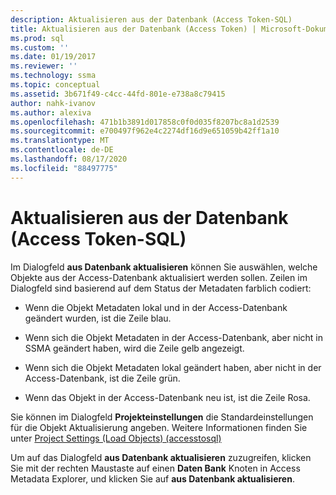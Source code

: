 ```yaml
---
description: Aktualisieren aus der Datenbank (Access Token-SQL)
title: Aktualisieren aus der Datenbank (Access Token) | Microsoft-Dokumentation
ms.prod: sql
ms.custom: ''
ms.date: 01/19/2017
ms.reviewer: ''
ms.technology: ssma
ms.topic: conceptual
ms.assetid: 3b671f49-c4cc-44fd-801e-e738a8c79415
author: nahk-ivanov
ms.author: alexiva
ms.openlocfilehash: 471b1b3891d017858c0f0d035f8207bc8a1d2539
ms.sourcegitcommit: e700497f962e4c2274df16d9e651059b42ff1a10
ms.translationtype: MT
ms.contentlocale: de-DE
ms.lasthandoff: 08/17/2020
ms.locfileid: "88497775"
---
```

# <a name="refresh-from-database-accesstosql"></a>Aktualisieren aus der Datenbank (Access Token-SQL)
Im Dialogfeld **aus Datenbank aktualisieren** können Sie auswählen, welche Objekte aus der Access-Datenbank aktualisiert werden sollen. Zeilen im Dialogfeld sind basierend auf dem Status der Metadaten farblich codiert:  
  
-   Wenn die Objekt Metadaten lokal und in der Access-Datenbank geändert wurden, ist die Zeile blau.  
  
-   Wenn sich die Objekt Metadaten in der Access-Datenbank, aber nicht in SSMA geändert haben, wird die Zeile gelb angezeigt.  
  
-   Wenn sich die Objekt Metadaten lokal geändert haben, aber nicht in der Access-Datenbank, ist die Zeile grün.  
  
-   Wenn das Objekt in der Access-Datenbank neu ist, ist die Zeile Rosa.  
  
Sie können im Dialogfeld **Projekteinstellungen** die Standardeinstellungen für die Objekt Aktualisierung angeben. Weitere Informationen finden Sie unter [Project Settings &#40;Load Objects&#41; &#40;accesstosql&#41;](../../ssma/access/project-settings-loading-objects-accesstosql.md)  
  
Um auf das Dialogfeld **aus Datenbank aktualisieren** zuzugreifen, klicken Sie mit der rechten Maustaste auf einen **Daten Bank** Knoten in Access Metadata Explorer, und klicken Sie auf **aus Datenbank aktualisieren**.  
  
